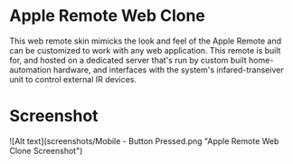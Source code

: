 Apple Remote Web Clone
======================

This web remote skin mimicks the look and feel of the Apple Remote and can be customized to work with any web application. This remote is built for, and hosted on a dedicated server that's run by custom built home-automation hardware, and interfaces with the system's infared-transeiver unit to control external IR devices.


Screenshot
==========

![Alt text](screenshots/Mobile - Button Pressed.png "Apple Remote Web Clone Screenshot")
